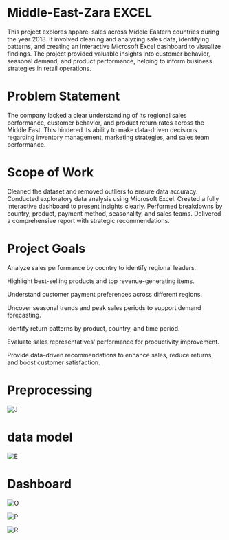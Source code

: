 # Middle-East-Zara EXCEL
This project explores apparel sales across Middle Eastern countries during the year 2018. It involved cleaning and analyzing sales data, identifying patterns, and creating an interactive Microsoft Excel dashboard to visualize findings. The project provided valuable insights into customer behavior, seasonal demand, and product performance, helping to inform business strategies in retail operations.
# Problem Statement
The company lacked a clear understanding of its regional sales performance, customer behavior, and product return rates across the Middle East. This hindered its ability to make data-driven decisions regarding inventory management, marketing strategies, and sales team performance.
# Scope of Work
Cleaned the dataset and removed outliers to ensure data accuracy.
Conducted exploratory data analysis using Microsoft Excel.
Created a fully interactive dashboard to present insights clearly.
Performed breakdowns by country, product, payment method, seasonality, and sales teams.
Delivered a comprehensive report with strategic recommendations.
# Project Goals
Analyze sales performance by country to identify regional leaders.

Highlight best-selling products and top revenue-generating items.

Understand customer payment preferences across different regions.

Uncover seasonal trends and peak sales periods to support demand forecasting.

Identify return patterns by product, country, and time period.

Evaluate sales representatives’ performance for productivity improvement.

Provide data-driven recommendations to enhance sales, reduce returns, and boost customer satisfaction.
# Preprocessing 

![J](https://github.com/user-attachments/assets/9c3d9203-d04b-48d7-ba21-5663b671f958)
# data model
![E](https://github.com/user-attachments/assets/bc41ffae-4afb-43bf-8b00-1ea6c3009384)

# Dashboard 

![O](https://github.com/user-attachments/assets/ae861440-06fe-4851-9fe9-22aafb1484d2)

![P](https://github.com/user-attachments/assets/a0b339b8-384a-45b7-bd17-020a9fa81a26)


![R](https://github.com/user-attachments/assets/6ba4a27a-ff1d-4394-ae0c-efd8341ba678)


